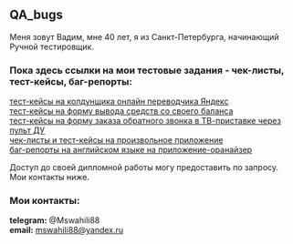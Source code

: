 ## QA_bugs

Меня зовут Вадим, мне 40 лет, я из Санкт-Петербурга, начинающий Ручной тестировщик.

### Пока здесь ссылки на мои тестовые задания - чек-листы, тест-кейсы, баг-репорты: 

[тест-кейсы на колдунщика онлайн переводчика Яндекс](https://docs.google.com/spreadsheets/d/1gN9mv9xuXXQxApr4ynQCWvYh6GW6ftmJ0zUQK8vrWYM/edit?usp=sharing) <br>
[тест-кейсы на форму вывода средств со своего баланса](https://docs.google.com/spreadsheets/d/1MwE5QFZzYfW914nP22UFwevSx6CqqrCcC4M9gJXCbFw/edit?usp=sharing) <br>
[тест-кейсы на форму заказа обратного звонка в ТВ-приставке через пульт ДУ](https://docs.google.com/spreadsheets/d/1wgtmSOKOlalJZCD7KY2FlgQfExnHH-OYaOdyPOacpUo/edit?usp=sharing) <br>
[чек-листы и тест-кейсы на произвольное приложение](https://docs.google.com/spreadsheets/d/1PSTfLc1-fydrJWKG6K8MVt9WUbIhDNjXhklQtKIx6rI/edit?usp=sharing) <br>
[баг-репорты на английском языке на приложение-оранайзер](https://github.com/users/Mswahili88/projects/2) <br>

Доступ до своей дипломной работы могу предоставить по запросу. Мои контакты ниже.

### Мои контакты:

**telegram:** @Mswahili88 <br>
**email:** mswahili88@yandex.ru